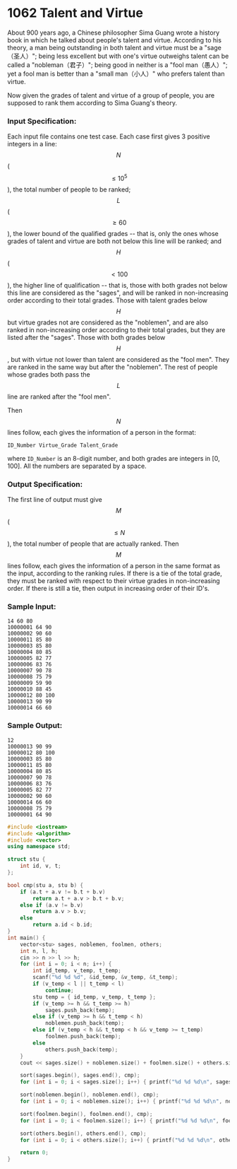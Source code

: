 # 1062 Talent and Virtue
About 900 years ago, a Chinese philosopher Sima Guang wrote a history book in which he talked about people's talent and virtue. According to his theory, a man being outstanding in both talent and virtue must be a "sage（圣人）"; being less excellent but with one's virtue outweighs talent can be called a "nobleman（君子）"; being good in neither is a "fool man（愚人）"; yet a fool man is better than a "small man（小人）" who prefers talent than virtue.

Now given the grades of talent and virtue of a group of people, you are supposed to rank them according to Sima Guang's theory.

### Input Specification:

Each input file contains one test case. Each case first gives 3 positive integers in a line: $$N$$ ($$\le 10^5$$), the total number of people to be ranked; $$L$$ ($$\ge 60$$), the lower bound of the qualified grades -- that is, only the ones whose grades of talent and virtue are both not below this line will be ranked; and $$H$$ ($$<100$$), the higher line of qualification -- that is, those with both grades not below this line are considered as the "sages", and will be ranked in non-increasing order according to their total grades. Those with talent grades below $$H$$ but virtue grades not are considered as the "noblemen", and are also ranked in non-increasing order according to their total grades, but they are listed after the "sages". Those with both grades below $$H$$, but with virtue not lower than talent are considered as the "fool men". They are ranked in the same way but after the "noblemen". The rest of people whose grades both pass the $$L$$ line are ranked after the "fool men".

Then $$N$$ lines follow, each gives the information of a person in the format:
```
ID_Number Virtue_Grade Talent_Grade
```
where `ID_Number` is an 8-digit number, and both grades are integers in [0, 100]. All the numbers are separated by a space.

### Output Specification:

The first line of output must give $$M$$ ($$\le N$$), the total number of people that are actually ranked. Then $$M$$ lines follow, each gives the information of a person in the same format as the input, according to the ranking rules. If there is a tie of the total grade, they must be ranked with respect to their virtue grades in non-increasing order. If there is still a tie, then output in increasing order of their ID's.

### Sample Input:
```in
14 60 80
10000001 64 90
10000002 90 60
10000011 85 80
10000003 85 80
10000004 80 85
10000005 82 77
10000006 83 76
10000007 90 78
10000008 75 79
10000009 59 90
10000010 88 45
10000012 80 100
10000013 90 99
10000014 66 60
```

### Sample Output:
```out
12
10000013 90 99
10000012 80 100
10000003 85 80
10000011 85 80
10000004 80 85
10000007 90 78
10000006 83 76
10000005 82 77
10000002 90 60
10000014 66 60
10000008 75 79
10000001 64 90
```


```cpp
#include <iostream>
#include <algorithm>
#include <vector>
using namespace std;

struct stu {
	int id, v, t;
};

bool cmp(stu a, stu b) {
	if (a.t + a.v != b.t + b.v)
		return a.t + a.v > b.t + b.v;
	else if (a.v != b.v)
		return a.v > b.v;
	else
		return a.id < b.id;
}
int main() {
	vector<stu> sages, noblemen, foolmen, others;
	int n, l, h;
	cin >> n >> l >> h;
	for (int i = 0; i < n; i++) {
		int id_temp, v_temp, t_temp;
		scanf("%d %d %d", &id_temp, &v_temp, &t_temp);
		if (v_temp < l || t_temp < l)
			continue;
		stu temp = { id_temp, v_temp, t_temp };
		if (v_temp >= h && t_temp >= h)
			sages.push_back(temp);
		else if (v_temp >= h && t_temp < h)
			noblemen.push_back(temp);
		else if (v_temp < h && t_temp < h && v_temp >= t_temp)
			foolmen.push_back(temp);
		else
			others.push_back(temp);
	}
	cout << sages.size() + noblemen.size() + foolmen.size() + others.size() << endl;

	sort(sages.begin(), sages.end(), cmp);
	for (int i = 0; i < sages.size(); i++) { printf("%d %d %d\n", sages[i].id, sages[i].v, sages[i].t); }

	sort(noblemen.begin(), noblemen.end(), cmp);
	for (int i = 0; i < noblemen.size(); i++) { printf("%d %d %d\n", noblemen[i].id, noblemen[i].v, noblemen[i].t); }

	sort(foolmen.begin(), foolmen.end(), cmp);
	for (int i = 0; i < foolmen.size(); i++) { printf("%d %d %d\n", foolmen[i].id, foolmen[i].v, foolmen[i].t); }

	sort(others.begin(), others.end(), cmp);
	for (int i = 0; i < others.size(); i++) { printf("%d %d %d\n", others[i].id, others[i].v, others[i].t); }

	return 0;
}
```